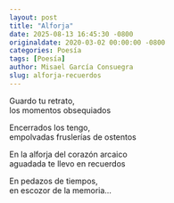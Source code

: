 ```yaml
---
layout: post
title: "Alforja"
date: 2025-08-13 16:45:30 -0800
originaldate: 2020-03-02 00:00:00 -0800
categories: Poesía
tags: [Poesía]
author: Misael García Consuegra
slug: alforja-recuerdos
--- 
```


Guardo tu retrato,  
los momentos obsequiados

Encerrados los tengo,  
empolvadas fruslerías de ostentos

En la alforja del corazón arcaico  
aguadada te llevo en recuerdos

En pedazos de tiempos,  
en escozor de la memoria…